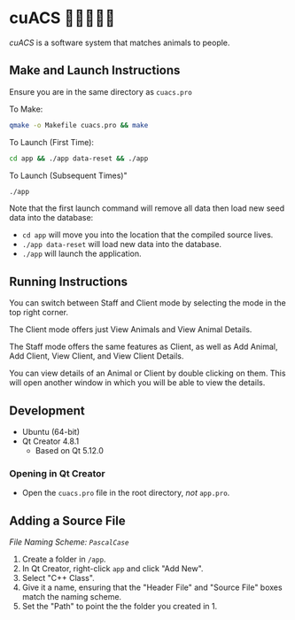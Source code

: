 # cuACS  🐶🐱🐰👩‍💻
_cuACS_ is a software system that matches animals to people.

## Make and Launch Instructions
Ensure you are in the same directory as `cuacs.pro`

To Make:
```bash
qmake -o Makefile cuacs.pro && make
```

To Launch (First Time):
```bash
cd app && ./app data-reset && ./app
```

To Launch (Subsequent Times)"
```bash
./app
```

Note that the first launch command will remove all data then load new seed data into the database:
* `cd app` will move you into the location that the compiled source lives.
* `./app data-reset` will load new data into the database.
* `./app` will launch the application.

## Running Instructions
You can switch between Staff and Client mode by selecting the mode in the top right corner.

The Client mode offers just View Animals and View Animal Details.

The Staff mode offers the same features as Client, as well as Add Animal, Add Client, View Client, and View Client Details.

You can view details of an Animal or Client by double clicking on them.  This will open another window in which you will be able to view the details.

## Development
* Ubuntu (64-bit)
* Qt Creator 4.8.1
  * Based on Qt 5.12.0
  
### Opening in Qt Creator
* Open the `cuacs.pro` file in the root directory, _not_ `app.pro`.
  
## Adding a Source File
_File Naming Scheme: `PascalCase`_
1. Create a folder in `/app`.
2. In Qt Creator, right-click `app` and click "Add New".
3. Select "C++ Class".
4. Give it a name, ensuring that the "Header File" and "Source File" boxes match the naming scheme.
5. Set the "Path" to point the the folder you created in 1.
